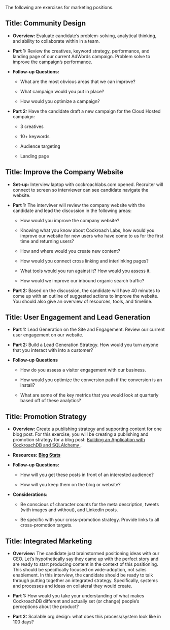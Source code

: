 The following are exercises for marketing positions.

## **Title: Community Design**

- **Overview:** Evaluate candidate’s problem-solving, analytical thinking, and ability to collaborate within in a team.

- **Part 1:** Review the creatives, keyword strategy, performance, and landing page of our current AdWords campaign. Problem solve to improve the campaign’s performance.

- **Follow-up Questions:**

    - What are the most obvious areas that we can improve?

    - What campaign would you put in place?

    - How would you optimize a campaign?

- **Part 2:** Have the candidate draft a new campaign for the Cloud Hosted campaign:

    - 3 creatives

    - 10+ keywords

    - Audience targeting

    - Landing page


## **Title: Improve the Company Website**

- **Set-up:** Interview laptop with cockroachlabs.com opened. Recruiter will connect to screen so interviewer can see candidate navigate the website.

- **Part 1:** The interviwer will review the company website with the candidate and lead the discussion in the following areas:

    - How would you improve the company website?

    - Knowing what you know about Cockroach Labs, how would you improve our website for new users who have come to us for the first time and returning users?

    - How and where would you create new content?

    - How would you connect cross linking and interlinking pages?

    - What tools would you run against it? How would you assess it.

    - How would we improve our inbound organic search traffic?

- **Part 2:** Based on the discussion, the candidate will have 40 minutes to come up with an outline of suggested actions to improve the website.  You should also give an overview of resources, tools, and timeline.


## **Title: User Engagement and Lead Generation**

- **Part 1:** Lead Generation on the Site and Engagement. Review our current user engagement on our website.

- **Part 2:** Build a Lead Generation Strategy. How would you turn anyone that you interact with into a customer?

- **Follow-up Questions**

    - How do you assess a visitor engagement with our business.

    - How would you optimize the conversion path if the conversion is an install?

    - What are some of the key metrics that you would look at quarterly based off of these analytics?


## **Title: Promotion Strategy**

- **Overview:** Create a publishing strategy and supporting content for one blog post. For this exercise, you will be creating a publishing and promotion strategy for a blog post: [Building an Application with CockroachDB and SQLAlchemy ](https://www.cockroachlabs.com/blog/building-application-cockroachdb-sqlalchemy-2/).

- **Resources:** **[Blog Stats](https://docs.google.com/spreadsheets/d/1ErkEq6xkwVmTeVPXtCMO7R5dwLZss6SVZzc7zrtFesg/edit?usp=sharing)**

- **Follow-up Questions:** 

    - How will you get these posts in front of an interested audience?

    - How will you keep them on the blog or website?

- **Considerations:** 

    - Be conscious of character counts for the meta description, tweets (with images and without), and LinkedIn posts.

    - Be specific with your cross-promotion strategy. Provide links to all cross-promotion targets.


## **Title: Integrated Marketing**

- **Overview:** The candidate just brainstormed positioning ideas with our CEO. Let’s hypothetically say they came up with the perfect story and are ready to start producing content in the context of this positioning. This should be specifically focused on wide-adoption, not sales enablement. In this interview, the candidate should be ready to talk through putting together an integrated strategy. Specifically, systems and processes and ideas on collateral they would create. 

- **Part 1:** How would you take your understanding of what makes CockroachDB different and actually set (or change) people’s perceptions about the product?

- **Part 2:** Scalable org design: what does this process/system look like in 100 days? 




